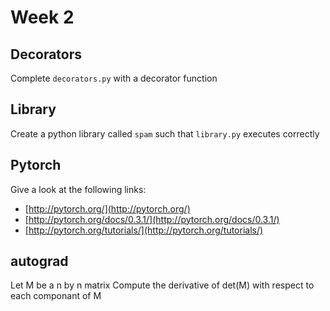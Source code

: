 # Week 2

## Decorators

Complete `decorators.py` with a decorator function

## Library

Create a python library called `spam` such that `library.py` executes correctly

## Pytorch

Give a look at the following links:
- [http://pytorch.org/](http://pytorch.org/)
- [http://pytorch.org/docs/0.3.1/](http://pytorch.org/docs/0.3.1/)
- [http://pytorch.org/tutorials/](http://pytorch.org/tutorials/)

## autograd

Let M be a n by n matrix
Compute the derivative of det(M) with respect to each componant of M


